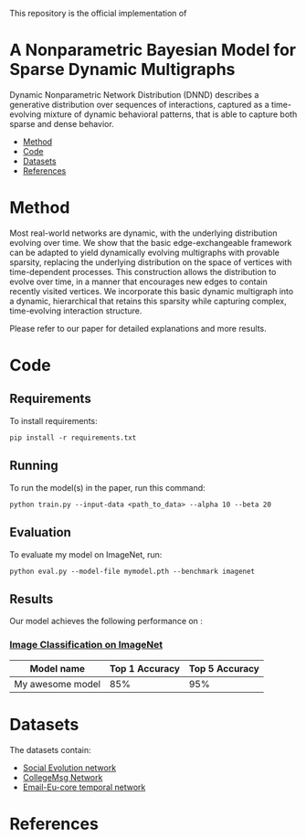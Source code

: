 This repository is the official implementation of 
# A Nonparametric Bayesian Model for Sparse Dynamic Multigraphs

<!--[My Paper Title].(https://arxiv.org/abs/2030.12345). -->

Dynamic Nonparametric Network Distribution (DNND) describes a generative distribution over sequences of interactions, captured as a time-evolving mixture of dynamic behavioral patterns, that is able to capture both sparse and dense behavior.

- [Method](#Method)
- [Code](#Code)
- [Datasets](#Datasets)
- [References](#References)

# Method
Most real-world networks are dynamic, with the underlying distribution evolving over time. We show that the basic edge-exchangeable framework can be adapted to yield dynamically evolving multigraphs with provable sparsity, replacing the underlying distribution on the space of vertices with time-dependent processes. This construction allows the distribution to evolve over time, in a manner that encourages new edges to contain recently visited vertices. We incorporate this basic dynamic multigraph into a dynamic, hierarchical that retains this sparsity while capturing complex, time-evolving interaction structure. 
<!--The Dynamic Nonparametric Network Distribution (\alg) uses a temporally evolving clustering structure and a  hierarchical Bayesian nonparametric framework to capture both global changes in cluster popularity and shifting dynamics within clusters. A judicious choice of base measure for the cluster-specific distributions means that our distribution can generate either sparse or dense multigraphs, with the degree of sparsity controlled by a single parameter.  The increased flexibility allowed by our model leads to improved performance over both its exchangeable counterpart and a range of state-of-the-art dynamic network models. -->

 Please refer to our paper for detailed explanations and more results. 

# Code

## Requirements

To install requirements:

```setup
pip install -r requirements.txt
```

## Running

To run the model(s) in the paper, run this command:

```run
python train.py --input-data <path_to_data> --alpha 10 --beta 20
```

## Evaluation

To evaluate my model on ImageNet, run:

```eval
python eval.py --model-file mymodel.pth --benchmark imagenet
```


## Results

Our model achieves the following performance on :

### [Image Classification on ImageNet](https://paperswithcode.com/sota/image-classification-on-imagenet)

| Model name         | Top 1 Accuracy  | Top 5 Accuracy |
| ------------------ |---------------- | -------------- |
| My awesome model   |     85%         |      95%       |



# Datasets
The datasets contain:
 - [Social Evolution network](http://realitycommons.media.mit.edu/socialevolution.html)
 - [CollegeMsg Network](http://snap.stanford.edu/data/CollegeMsg.html)
 - [Email-Eu-core temporal network](http://snap.stanford.edu/data/email-Eu-core-temporal.html)

# References


